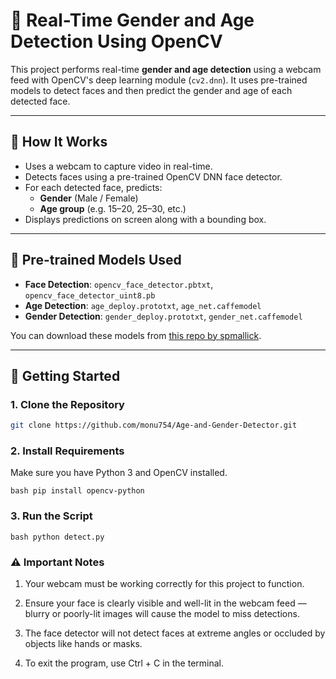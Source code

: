 # 🎯 Real-Time Gender and Age Detection Using OpenCV

This project performs real-time **gender and age detection** using a webcam feed with OpenCV's deep learning module (`cv2.dnn`). It uses pre-trained models to detect faces and then predict the gender and age of each detected face.

---

## 📸 How It Works

- Uses a webcam to capture video in real-time.
- Detects faces using a pre-trained OpenCV DNN face detector.
- For each detected face, predicts:
  - **Gender** (Male / Female)
  - **Age group** (e.g. 15–20, 25–30, etc.)
- Displays predictions on screen along with a bounding box.

---

## 🧠 Pre-trained Models Used

- **Face Detection**: `opencv_face_detector.pbtxt`, `opencv_face_detector_uint8.pb`
- **Age Detection**: `age_deploy.prototxt`, `age_net.caffemodel`
- **Gender Detection**: `gender_deploy.prototxt`, `gender_net.caffemodel`

You can download these models from [this repo by spmallick](https://github.com/spmallick/learnopencv/tree/master/AgeGender).

---

## 🚀 Getting Started

### 1. Clone the Repository
```bash
git clone https://github.com/monu754/Age-and-Gender-Detector.git
``` 
### 2. Install Requirements
Make sure you have Python 3 and OpenCV installed.

```bash pip install opencv-python```


### 3. Run the Script
```bash python detect.py```


### ⚠️ Important Notes
1. Your webcam must be working correctly for this project to function.

2. Ensure your face is clearly visible and well-lit in the webcam feed — blurry or poorly-lit images will cause the model to miss detections.

3. The face detector will not detect faces at extreme angles or occluded by objects like hands or masks.

4. To exit the program, use Ctrl + C in the terminal.